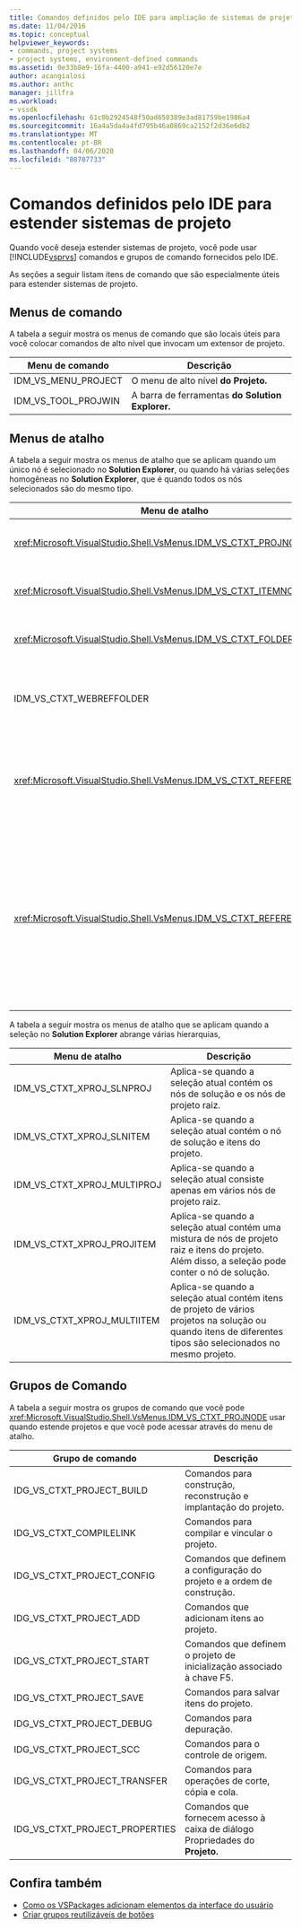 ```yaml
---
title: Comandos definidos pelo IDE para ampliação de sistemas de projetos | Microsoft Docs
ms.date: 11/04/2016
ms.topic: conceptual
helpviewer_keywords:
- commands, project systems
- project systems, environment-defined commands
ms.assetid: 0e33b8e9-16fa-4400-a941-e92d56120e7e
author: acangialosi
ms.author: anthc
manager: jillfra
ms.workload:
- vssdk
ms.openlocfilehash: 61c0b2924548f50ad650389e3ad81759be1986a4
ms.sourcegitcommit: 16a4a5da4a4fd795b46a0869ca2152f2d36e6db2
ms.translationtype: MT
ms.contentlocale: pt-BR
ms.lasthandoff: 04/06/2020
ms.locfileid: "80707733"
---
```

# <a name="ide-defined-commands-for-extending-project-systems"></a>Comandos definidos pelo IDE para estender sistemas de projeto
Quando você deseja estender sistemas de projeto, você pode usar [!INCLUDE[vsprvs](../../code-quality/includes/vsprvs_md.md)] comandos e grupos de comando fornecidos pelo IDE.

 As seções a seguir listam itens de comando que são especialmente úteis para estender sistemas de projeto.

## <a name="command-menus"></a>Menus de comando
 A tabela a seguir mostra os menus de comando que são locais úteis para você colocar comandos de alto nível que invocam um extensor de projeto.

|Menu de comando|Descrição|
|------------------|-----------------|
|IDM_VS_MENU_PROJECT|O menu de alto nível **do Projeto.**|
|IDM_VS_TOOL_PROJWIN|A barra de ferramentas **do Solution Explorer.**|

## <a name="shortcut-menus"></a>Menus de atalho
 A tabela a seguir mostra os menus de atalho que se aplicam quando um único nó é selecionado no **Solution Explorer**, ou quando há várias seleções homogêneas no **Solution Explorer**, que é quando todos os nós selecionados são do mesmo tipo.

|Menu de atalho|Descrição|
|-------------------|-----------------|
|<xref:Microsoft.VisualStudio.Shell.VsMenus.IDM_VS_CTXT_PROJNODE>|Aplica-se quando o nó do projeto é selecionado.|
|<xref:Microsoft.VisualStudio.Shell.VsMenus.IDM_VS_CTXT_ITEMNODE>|Aplica-se quando um arquivo é selecionado.|
|<xref:Microsoft.VisualStudio.Shell.VsMenus.IDM_VS_CTXT_FOLDERNODE>|Aplica-se quando uma pasta é selecionada.|
|IDM_VS_CTXT_WEBREFFOLDER|Aplica-se quando a pasta De referência da Web é selecionada.|
|<xref:Microsoft.VisualStudio.Shell.VsMenus.IDM_VS_CTXT_REFERENCEROOT>|Aplica-se quando o nó raiz de referências chamado "Referências" é selecionado.|
|<xref:Microsoft.VisualStudio.Shell.VsMenus.IDM_VS_CTXT_REFERENCE>|Aplica-se quando os nós de referência são selecionados; estes incluem apenas referências de montagem, COM e projeto. Não inclui referências da Web.|

 A tabela a seguir mostra os menus de atalho que se aplicam quando a seleção no **Solution Explorer** abrange várias hierarquias,

|Menu de atalho|Descrição|
|-------------------|-----------------|
|IDM_VS_CTXT_XPROJ_SLNPROJ|Aplica-se quando a seleção atual contém os nós de solução e os nós de projeto raiz.|
|IDM_VS_CTXT_XPROJ_SLNITEM|Aplica-se quando a seleção atual contém o nó de solução e itens do projeto.|
|IDM_VS_CTXT_XPROJ_MULTIPROJ|Aplica-se quando a seleção atual consiste apenas em vários nós de projeto raiz.|
|IDM_VS_CTXT_XPROJ_PROJITEM|Aplica-se quando a seleção atual contém uma mistura de nós de projeto raiz e itens do projeto. Além disso, a seleção pode conter o nó de solução.|
|IDM_VS_CTXT_XPROJ_MULTIITEM|Aplica-se quando a seleção atual contém itens de projeto de vários projetos na solução ou quando itens de diferentes tipos são selecionados no mesmo projeto.|

## <a name="command-groups"></a>Grupos de Comando
 A tabela a seguir mostra os grupos de comando que você pode <xref:Microsoft.VisualStudio.Shell.VsMenus.IDM_VS_CTXT_PROJNODE> usar quando estende projetos e que você pode acessar através do menu de atalho.

|Grupo de comando|Descrição|
|-------------------|-----------------|
|IDG_VS_CTXT_PROJECT_BUILD|Comandos para construção, reconstrução e implantação do projeto.|
|IDG_VS_CTXT_COMPILELINK|Comandos para compilar e vincular o projeto.|
|IDG_VS_CTXT_PROJECT_CONFIG|Comandos que definem a configuração do projeto e a ordem de construção.|
|IDG_VS_CTXT_PROJECT_ADD|Comandos que adicionam itens ao projeto.|
|IDG_VS_CTXT_PROJECT_START|Comandos que definem o projeto de inicialização associado à chave F5.|
|IDG_VS_CTXT_PROJECT_SAVE|Comandos para salvar itens do projeto.|
|IDG_VS_CTXT_PROJECT_DEBUG|Comandos para depuração.|
|IDG_VS_CTXT_PROJECT_SCC|Comandos para o controle de origem.|
|IDG_VS_CTXT_PROJECT_TRANSFER|Comandos para operações de corte, cópia e cola.|
|IDG_VS_CTXT_PROJECT_PROPERTIES|Comandos que fornecem acesso à caixa de diálogo Propriedades do **Projeto.**|

## <a name="see-also"></a>Confira também

- [Como os VSPackages adicionam elementos da interface do usuário](../../extensibility/internals/how-vspackages-add-user-interface-elements.md)
- [Criar grupos reutilizáveis de botões](../../extensibility/creating-reusable-groups-of-buttons.md)
